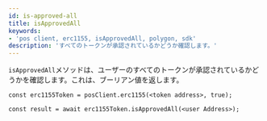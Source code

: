 ```yaml
---
id: is-approved-all
title: isApprovedAll
keywords:
- 'pos client, erc1155, isApprovedAll, polygon, sdk'
description: 'すべてのトークンが承認されているかどうか確認します。'
---
```


`isApprovedAll`メソッドは、ユーザーのすべてのトークンが承認されているかどうかを確認します。これは、ブーリアン値を返します。

```
const erc1155Token = posClient.erc1155(<token address>, true);

const result = await erc1155Token.isApprovedAll(<user Address>);

```
